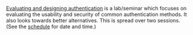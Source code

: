 [Evaluating and designing authentication][pwdeval] is a lab/seminar which 
focuses on evaluating the usability and security of common authentication 
methods. It also looks towards better alternatives. This is spread over two 
sessions. (See the [schedule][schedule] for date and time.)

[pwdeval]: https://ver.miun.se/courses/security/infosakc/pwdeval.pdf
[schedule]: https://miun.se/schema
